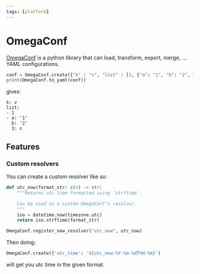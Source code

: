 ```yaml
---
tags: [platform]
---
```

# OmegaConf

[OmegaConf](https://omegaconf.readthedocs.io/) is a python library that can
load, transform, export, merge, ... YAML configurations.

```python
conf = OmegaConf.create({"k" : "v", "list" : [1, {"a": "1", "b": "2", 3: "c"}]})
print(OmegaConf.to_yaml(conf))
```
gives:

```
k: v
list:
- 1
- a: '1'
  b: '2'
  3: c
```

## Features

### Custom resolvers

You can create a custom resolver like so:

```python
def utc_now(format_str: str) -> str:
    """Returns utc time formatted using `strftime`.

    Can be used as a custom OmegaConf's resolver.
    """
    iso = datetime.now(timezone.utc)
    return iso.strftime(format_str)

OmegaConf.register_new_resolver("utc_now", utc_now)
```

Then doing:
```python
OmegaConf.create({'utc_time': '${utc_now:%Y-%m-%dT%H:%m}')
```

will get you utc time in the given format.

